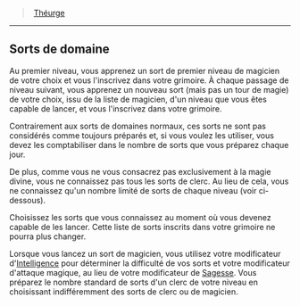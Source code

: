 ﻿---
!Generic
Id: cleric_theurgist_hd.md#sorts-de-domaine
ParentLink: cleric_theurgist_hd.md#théurge
Name: Sorts de domaine
ParentName: Théurge
NameLevel: 2
---
> [Théurge](hd_cleric_theurgist.md)

---

## Sorts de domaine

Au premier niveau, vous apprenez un sort de premier niveau de magicien de votre choix et vous l'inscrivez dans votre grimoire. À chaque passage de niveau suivant, vous apprenez un nouveau sort (mais pas un tour de magie) de votre choix, issu de la liste de magicien, d'un niveau que vous êtes capable de lancer, et vous l'inscrivez dans votre grimoire.

Contrairement aux sorts de domaines normaux, ces sorts ne sont pas considérés comme toujours préparés et, si vous voulez les utiliser, vous devez les comptabiliser dans le nombre de sorts que vous préparez chaque jour.

De plus, comme vous ne vous consacrez pas exclusivement à la magie divine, vous ne connaissez pas tous les sorts de clerc. Au lieu de cela, vous ne connaissez qu'un nombre limité de sorts de chaque niveau (voir ci-dessous).

Choisissez les sorts que vous connaissez au moment où vous devenez capable de les lancer. Cette liste de sorts inscrits dans votre grimoire ne pourra plus changer.

Lorsque vous lancez un sort de magicien, vous utilisez votre modificateur d'[Intelligence](hd_abilities_intelligence.md) pour déterminer la difficulté de vos sorts et votre modificateur d'attaque magique, au lieu de votre modificateur de [Sagesse](hd_abilities_wisdom.md). Vous préparez le nombre standard de sorts d'un clerc de votre niveau en choisissant indifféremment des sorts de clerc ou de magicien.

